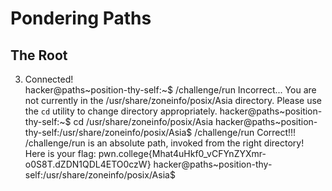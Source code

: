 # Pondering Paths

## The Root

3) Connected!                                                                        
hacker@paths~position-thy-self:~$ /challenge/run
Incorrect...
You are not currently in the /usr/share/zoneinfo/posix/Asia directory.
Please use the `cd` utility to change directory appropriately.
hacker@paths~position-thy-self:~$ cd /usr/share/zoneinfo/posix/Asia
hacker@paths~position-thy-self:/usr/share/zoneinfo/posix/Asia$ /challenge/run
Correct!!!
/challenge/run is an absolute path, invoked from the right directory!
Here is your flag:
pwn.college{Mhat4uHkf0_vCFYnZYXmr-o0S8T.dZDN1QDL4ETO0czW}
hacker@paths~position-thy-self:/usr/share/zoneinfo/posix/Asia$ 


